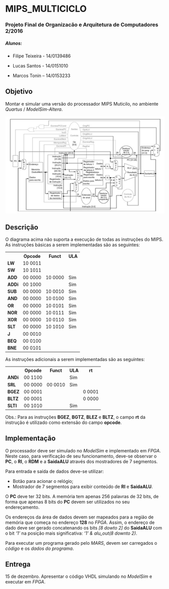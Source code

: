 # MIPS_MULTICICLO
### Projeto Final de Organizacão e Arquitetura de Computadores 2/2016

##### Alunos:
* Filipe Teixeira - 14/0139486

* Lucas Santos - 14/0151010

* Marcos Tonin – 14/0153233


## Objetivo
Montar e simular uma versão do processador MIPS Muticilo, no ambiente *Quartus* / *ModelSim-Altera*.

<p align="center">
  <img src="mips_multiciclo.png">
</p>

## Descrição
O diagrama acima não suporta a execução de todas as instruções do MIPS. As instruções
básicas a serem implementadas são as seguintes:

<table align="center">
  <tr>
    <th></th>
    <th>Opcode</th>
    <th>Funct</th>
    <th>ULA</th>
  </tr>
  <tr>
    <td><b>LW</b></td>
    <td>10 0011</td>
    <td></td>
    <td></td>
  </tr>
  <tr>
    <td><b>SW</b></td>
    <td>10 1011</td>
    <td></td>
    <td></td>
  </tr>
  <tr>
    <td><b>ADD</b></td>
    <td>00 0000</td>
    <td>10 0000</td>
    <td>Sim</td>
  </tr>  
  <tr>
    <td><b>ADDi</b></td>
    <td>00 1000</td>
    <td></td>
    <td>Sim</td>
  </tr>  
  <tr>
    <td><b>SUB</b></td>
    <td>00 0000</td>
    <td>10 0010</td>
    <td>Sim</td>
  </tr> 
  <tr>
    <td><b>AND</b></td>
    <td>00 0000</td>
    <td>10 0100</td>
    <td>Sim</td>
  </tr>      
  <tr>
    <td><b>OR</b></td>
    <td>00 0000</td>
    <td>10 0101</td>
    <td>Sim</td>
  </tr> 
  <tr>
    <td><b>NOR</b></td>
    <td>00 0000</td>
    <td>10 0111</td>
    <td>Sim</td>
  </tr>   
  <tr>
    <td><b>XOR</b></td>
    <td>00 0000</td>
    <td>10 0110</td>
    <td>Sim</td>
  </tr>    
  <tr>
    <td><b>SLT</b></td>
    <td>00 0000</td>
    <td>10 1010</td>
    <td>Sim</td>
  </tr>
  <tr>
    <td><b>J</b></td>
    <td>00 0010</td>
    <td></td>
    <td></td>
  </tr>  
  <tr>
    <td><b>BEQ</b></td>
    <td>00 0100</td>
    <td></td>
    <td></td>
  </tr> 
  <tr>
    <td><b>BNE</b></td>
    <td>00 0101</td>
    <td></td>
    <td></td>
  </tr>    
</table>

As instruções adicionais a serem implementadas são as seguintes:

<table align="center">
  <tr>
    <th></th>
    <th>Opcode</th>
    <th>Funct</th>
    <th>ULA</th>
    <th>rt</th>
  </tr>
  <tr>
    <td><b>ANDi</b></td>
    <td>00 1100</td>
    <td></td>
    <td>Sim</td>
    <td></td>    
  </tr>  
  <tr>
    <td><b>SRL</b></td>
    <td>00 0000</td>
    <td>00 0010</td>
    <td>Sim</td>
    <td></td>    
  </tr>
  <tr>
    <td><b>BGEZ</b></td>
    <td>00 0001</td>
    <td></td>
    <td></td>    
    <td>0 0001</td>
  </tr> 
  <tr>
    <td><b>BLTZ</b></td>
    <td>00 0001</td>
    <td></td>
    <td></td>
    <td>0 0000</td>    
  </tr>  
  <tr>
    <td><b>SLTI</b></td>
    <td>00 1010</td>
    <td></td>
    <td>Sim</td>
    <td></td>    
  </tr>       
</table>

Obs.: Para as instruções **BGEZ**, **BGTZ**, **BLEZ** e **BLTZ**, o campo **rt** da instrução é utilizado como extensão do campo **opcode**.

## Implementação
O processador deve ser simulado no *ModelSim* e implementado em *FPGA*. Neste caso, para verificação de seu funcionamento, deve-se observar o **PC**, o **RI**, o **RDM** e a **SaidaALU** através dos mostradores de 7 segmentos.

Para entrada e saída de dados deve-se utilizar:
 - Botão para acionar o relógio;
 - Mostrador de 7 segmentos para exibir conteúdo de **RI** e **SaidaALU**.
 
O **PC** deve ter 32 bits. A memória tem apenas 256 palavras de 32 bits, de forma que apenas 8 bits do **PC** devem ser utilizados no seu endereçamento. 

Os endereços da área de dados devem ser mapeados para a região de memória que
começa no endereço **128** no *FPGA*. Assim, o endereço de dado deve ser gerado
concatenando os bits *[8 dowto 2]* do **SaidaALU** com o bit *‘1’* na
posição mais significativa: *‘1’ & alu_out(8 downto 2)*.

Para executar um programa gerado pelo *MARS*, devem ser carregados o *código* e os *dados do programa*.

## Entrega
15 de dezembro. Apresentar o código VHDL simulando no *ModelSim* e executar em *FPGA*.
